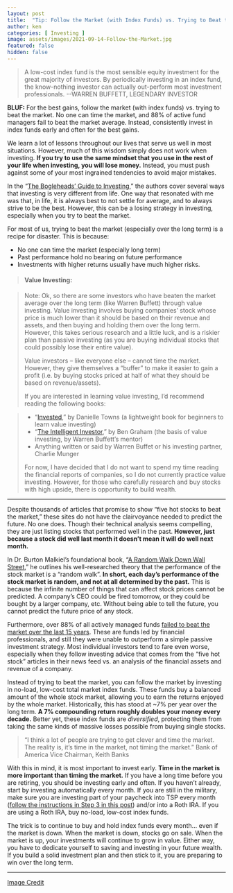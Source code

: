 ```yaml
---
layout: post
title:  "Tip: Follow the Market (with Index Funds) vs. Trying to Beat the Market"
author: ken
categories: [ Investing ]
image: assets/images/2021-09-14-Follow-the-Market.jpg
featured: false
hidden: false
---
```


> A low-cost index fund is the most sensible equity investment for the great majority of investors. By periodically investing in an index fund, the know-nothing investor can actually out-perform most investment professionals. --WARREN BUFFETT, LEGENDARY INVESTOR

**BLUF:** For the best gains, follow the market (with index funds) vs. trying to beat the market. No one can time the market, and 88% of active fund managers fail to beat the market average. Instead, consistently invest in index funds early and often for the best gains.

We learn a lot of lessons throughout our lives that serve us well in most situations.  However, much of this wisdom simply does not work when investing.  **If you try to use the same mindset that you use in the rest of your life when investing, you will lose money.**  Instead, you must push against some of your most ingrained tendencies to avoid major mistakes.

In the “[The Bogleheads’ Guide to Investing](https://www.amazon.com/gp/product/1118921283/ref=as_li_tl?ie=UTF8&camp=1789&creative=9325&creativeASIN=1118921283&linkCode=as2&tag=militaryinv09-20&linkId=5c2f077abe75dd6a5f2fa3f804a250cf),” the authors cover several ways that investing is very different from life.  One way that resonated with me was that, in life, it is always best to not settle for average, and to always strive to be the best.  However, this can be a losing strategy in investing, especially when you try to beat the market.

For most of us, trying to beat the market (especially over the long term) is a recipe for disaster.  This is because:

- No one can time the market (especially long term)
- Past performance hold no bearing on future performance
- Investments with higher returns usually have much higher risks.

> #### Value Investing:

> Note: Ok, so there are some investors who have beaten the market average over the long term (like Warren Buffett) through value investing.  Value investing involves buying companies’ stock whose price is much lower than it should be based on their revenue and assets, and then buying and holding them over the long term.  However, this takes serious research and a little luck, and is a riskier plan than passive investing (as you are buying individual stocks that could possibly lose their entire value).  
> 
> Value investors – like everyone else – cannot time the market.  However, they give themselves a “buffer” to make it easier to gain a profit (i.e. by buying stocks priced at half of what they should be based on revenue/assets).  
> 
> If you are interested in learning value investing, I’d recommend reading the following books:

> - “[Invested](https://www.amazon.com/gp/product/0062672649/ref=as_li_tl?ie=UTF8&camp=1789&creative=9325&creativeASIN=0062672649&linkCode=as2&tag=militaryinv09-20&linkId=4c2ea39286c8aadb3105154c7433833b),” by Danielle Towns (a lightweight book for beginners to learn value investing)
> - “[The Intelligent Investor](https://www.amazon.com/gp/product/0060555661/ref=as_li_tl?ie=UTF8&camp=1789&creative=9325&creativeASIN=0060555661&linkCode=as2&tag=militaryinv09-20&linkId=434755be297403b4d3ef3190e687f228),” by Ben Graham (the basis of value investing, by Warren Buffett’s mentor)
> - Anything written or said by Warren Buffet or his investing partner, Charlie Munger
> 
> For now, I have decided that I do not want to spend my time reading the financial reports of companies, so I do not currently practice value investing.  However, for those who carefully research and buy stocks with high upside, there is opportunity to build wealth.

-------

Despite thousands of articles that promise to show “five hot stocks to beat the market,” these sites do not have the clairvoyance needed to predict the future.  No one does.  Though their technical analysis seems compelling, they are just listing stocks that performed well in the past. **However, just because a stock did well last month it doesn’t mean it will do well next month.**

In Dr. Burton Malkiel’s foundational book, “[A Random Walk Down Wall Street](https://www.amazon.com/gp/product/0393358380/ref=as_li_tl?ie=UTF8&camp=1789&creative=9325&creativeASIN=0393358380&linkCode=as2&tag=militaryinv09-20&linkId=e0b1fd693ba945503f0d4283fd5b879c),” he outlines his well-researched theory that the performance of the stock market is a “random walk”.  **In short, each day’s performance of the stock market is random, and not at all determined by the past.**  This is because the infinite number of things that can affect stock prices cannot be predicted.  A company’s CEO could be fired tomorrow, or they could be bought by a larger company, etc.  Without being able to tell the future, you cannot predict the future price of any stock.

Furthermore, over 88% of all actively managed funds [failed to beat the market over the last 15 years](https://www.businessinsider.com/personal-finance/investment-pros-cant-beat-the-stock-market-2020-7).  These are funds led by financial professionals, and still they were unable to outperform a simple passive investment strategy.  Most individual investors tend to fare even worse, especially when they follow investing advice that comes from the “five hot stock” articles in their news feed vs. an analysis of the financial assets and revenue of a company.

Instead of trying to beat the market, you can follow the market by investing in no-load, low-cost total market index funds.  These funds buy a balanced amount of the whole stock market, allowing you to earn the returns enjoyed by the whole market.  Historically, this has stood at ~7% per year over the long term.  **A 7% compounding return roughly doubles your money every decade.**  Better yet, these index funds are _diversified_, protecting them from taking the same kinds of massive losses possible from buying single stocks.

> “I think a lot of people are trying to get clever and time the market. The reality is, it’s time in the market, not timing the market.”
> Bank of America Vice Chairman, Keith Banks

With this in mind, it is most important to invest early.  **Time in the market is more important than timing the market.**  If you have a long time before you are retiring, you should be investing early and often.  If you haven’t already, start by investing automatically every month. If you are still in the military, make sure you are investing part of your paycheck into TSP every month ([follow the instructions in Step 3 in this post](https://www.militaryinvestor.org/Step-by-Step-Guide-to-Passive-Military-Investing/)) and/or into a Roth IRA. If you are using a Roth IRA, buy no-load, low-cost index funds.

The trick is to continue to buy and hold index funds every month… even if the market is down. When the market is down, stocks go on sale. When the market is up, your investments will continue to grow in value. Either way, you have to dedicate yourself to saving and investing in your future wealth. If you build a solid investment plan and then stick to it, you are preparing to win over the long term.  

----

[Image Credit](https://www.flickr.com/photos/182229932@N07/48377502387)

